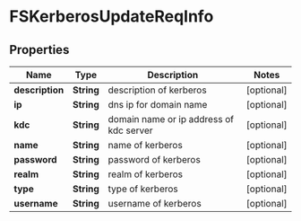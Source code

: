 # FSKerberosUpdateReqInfo

## Properties
Name | Type | Description | Notes
------------ | ------------- | ------------- | -------------
**description** | **String** | description of kerberos |  [optional]
**ip** | **String** | dns ip for domain name |  [optional]
**kdc** | **String** | domain name or ip address of kdc server |  [optional]
**name** | **String** | name of kerberos |  [optional]
**password** | **String** | password of kerberos |  [optional]
**realm** | **String** | realm of kerberos |  [optional]
**type** | **String** | type of kerberos |  [optional]
**username** | **String** | username of kerberos |  [optional]
